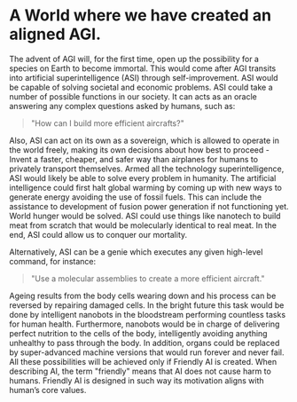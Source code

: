 A World where we have created an aligned AGI.
========================
The advent of AGI will, for the first time, open up the possibility for a species on Earth to become immortal. 
This would come after AGI transits into artificial superintelligence (ASI) through self-improvement. 
ASI would be capable of solving societal and economic problems. ASI could take a number of possible functions in our society. 
It can acts as an oracle answering any complex questions asked by humans, such as:
>"How can I build more efficient aircrafts?"

Also, ASI can act on its own as a sovereign, which is allowed to operate in the world freely, making its own decisions about how best to proceed - Invent a faster, cheaper, and safer way than airplanes for humans to privately transport themselves. 
Armed all the technology superintelligence, ASI would likely be able to solve every problem in humanity. 
The artificial intelligence could first halt global warming by coming up with new ways to generate energy avoiding the use of fossil fuels. This can include the assistance to development of fusion power generation if not functioning yet. World hunger would be solved. 
ASI could use things like nanotech to build meat from scratch that would be molecularly identical to real meat. 
In the end, ASI could allow us to conquer our mortality.

Alternatively, ASI can be a genie which executes any given high-level command, for instance:
>"Use a molecular assemblies to create a more efficient aircraft."

Ageing results from the body cells wearing down and his process can be reversed by repairing damaged cells. 
In the bright future this task would be done by intelligent nanobots in the bloodstream performing countless tasks for human health. 
Furthermore, nanobots would be in charge of delivering perfect nutrition to the cells of the body, intelligently avoiding anything unhealthy to pass through the body. 
In addition, organs could be replaced by super-advanced machine versions that would run forever and never fail. 
All these possibilities will be achieved only if Friendly AI is created. 
When describing AI, the term "friendly" means that AI does not cause harm to humans. 
Friendly AI is designed in such way its motivation aligns with human’s core values.
